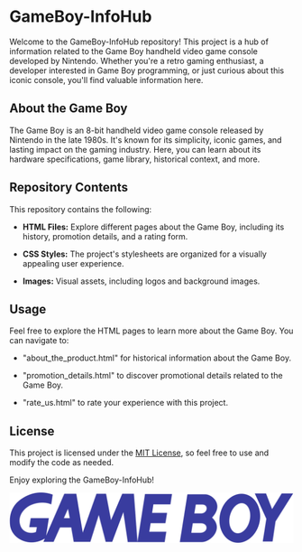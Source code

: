 # GameBoy-InfoHub

Welcome to the GameBoy-InfoHub repository! This project is a hub of information related to the Game Boy handheld video game console developed by Nintendo. Whether you're a retro gaming enthusiast, a developer interested in Game Boy programming, or just curious about this iconic console, you'll find valuable information here.

## About the Game Boy

The Game Boy is an 8-bit handheld video game console released by Nintendo in the late 1980s. It's known for its simplicity, iconic games, and lasting impact on the gaming industry. Here, you can learn about its hardware specifications, game library, historical context, and more.

## Repository Contents

This repository contains the following:

- **HTML Files:** Explore different pages about the Game Boy, including its history, promotion details, and a rating form.

- **CSS Styles:** The project's stylesheets are organized for a visually appealing user experience.

- **Images:** Visual assets, including logos and background images.

## Usage

Feel free to explore the HTML pages to learn more about the Game Boy. You can navigate to:

- "about_the_product.html" for historical information about the Game Boy.

- "promotion_details.html" to discover promotional details related to the Game Boy.

- "rate_us.html" to rate your experience with this project.

## License

This project is licensed under the [MIT License](LICENSE.md), so feel free to use and modify the code as needed.

Enjoy exploring the GameBoy-InfoHub!

![Game Boy Logo](images/Nintendo_Game_Boy_Logo.png)
